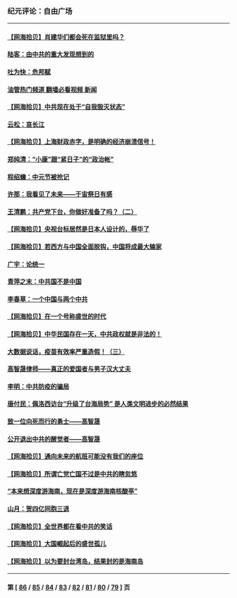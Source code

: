 ### 纪元评论：自由广场
---
#### [【网海拾贝】肖建华们都会死在监狱里吗？](../../pages/nsc993/n13807536.md?08230330) 
#### [陆客：由中共的重大发现想到的](../../pages/nsc993/n13807284.md?08230330) 
#### [吐为快：危邦赋](../../pages/nsc993/n13807006.md?08230330) 
#### [油管热门频道 翻墙必看视频 新闻](ok?08230330)
#### [【网海拾贝】中共现在处于“自我毁灭状态”](../../pages/nsc993/n13806544.md?08230330) 
#### [云松：哀长江](../../pages/nsc993/n13806519.md?08230330) 
#### [【网海拾贝】上海财政赤字，是明确的经济崩溃信号！](../../pages/nsc993/n13805813.md?08230330) 
#### [郑纯清：“小康”跟“紧日子”的“政治帐”](../../pages/nsc993/n13805792.md?08230330) 
#### [程绍蟾：中元节被抢记](../../pages/nsc993/n13805756.md?08230330) 
#### [许那：我看见了未来——于宙祭日有感](../../pages/nsc993/n13805469.md?08230330) 
#### [王清鹏：共产党下台，你做好准备了吗？（二）](../../pages/nsc993/n13804796.md?08230330) 
#### [【网海拾贝】央视台标居然是日本人设计的，辱华了](../../pages/nsc993/n13805059.md?08230330) 
#### [【网海拾贝】若西方与中国全面脱钩，中国将成最大输家](../../pages/nsc993/n13804505.md?08230330) 
#### [广宇：论统一](../../pages/nsc993/n13804451.md?08230330) 
#### [青萍之末：中共国不是中国](../../pages/nsc993/n13804410.md?08230330) 
#### [李春草：一个中国与两个中共](../../pages/nsc993/n13804404.md?08230330) 
#### [【网海拾贝】在一个号称盛世的时代](../../pages/nsc993/n13803539.md?08230330) 
#### [【网海拾贝】中华民国存在一天，中共政权就是非法的！](../../pages/nsc993/n13802875.md?08230330) 
#### [大数据说话，疫苗有效率严重造假！（三）](../../pages/nsc993/n13802738.md?08230330) 
#### [高智晟律师——真正的爱国者与男子汉大丈夫](../../pages/nsc993/n13802191.md?08230330) 
#### [李明：中共防疫的骗局](../../pages/nsc993/n13802275.md?08230330) 
#### [唐付民：佩洛西访台“升级了台海局势” 是人类文明进步的必然结果](../../pages/nsc993/n13802193.md?08230330) 
#### [致一位向死而行的勇士——高智晟](../../pages/nsc993/n13802171.md?08230330) 
#### [公开退出中共的醒觉者——高智晟](../../pages/nsc993/n13802166.md?08230330) 
#### [【网海拾贝】通向未来的航班可能没有我们的座位](../../pages/nsc993/n13801792.md?08230330) 
#### [【网海拾贝】所谓亡党亡国不过是中共的瞎忽悠](../../pages/nsc993/n13801761.md?08230330) 
#### [“本来想深度游海南，现在是深度游海南核酸亭”](../../pages/nsc993/n13800984.md?08230330) 
#### [山月：贺四亿同胞三退](../../pages/nsc993/n13800880.md?08230330) 
#### [【网海拾贝】全世界都在看中共的笑话](../../pages/nsc993/n13800211.md?08230330) 
#### [【网海拾贝】大国崛起后的盛世孤儿](../../pages/nsc993/n13799372.md?08230330) 
#### [【网海拾贝】以为要封台湾岛，结果封的是海南岛](../../pages/nsc993/n13798660.md?08230330) 

---
#### 第 [ [86](./86.md?08230330) / [85](./85.md?08230330) / [84](./84.md?08230330) / [83](./83.md?08230330) / [82](./82.md?08230330) / [81](./81.md?08230330) / [80](./80.md?08230330) / [79](./79.md?08230330) ] 页
